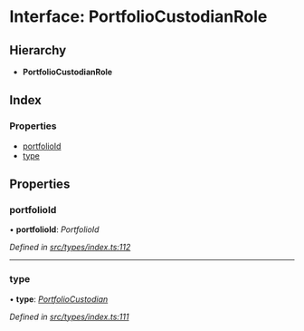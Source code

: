 # Interface: PortfolioCustodianRole

## Hierarchy

* **PortfolioCustodianRole**

## Index

### Properties

* [portfolioId](portfoliocustodianrole.md#portfolioid)
* [type](portfoliocustodianrole.md#type)

## Properties

###  portfolioId

• **portfolioId**: *PortfolioId*

*Defined in [src/types/index.ts:112](https://github.com/PolymathNetwork/polymesh-sdk/blob/959efb76/src/types/index.ts#L112)*

___

###  type

• **type**: *[PortfolioCustodian](../enums/roletype.md#portfoliocustodian)*

*Defined in [src/types/index.ts:111](https://github.com/PolymathNetwork/polymesh-sdk/blob/959efb76/src/types/index.ts#L111)*
